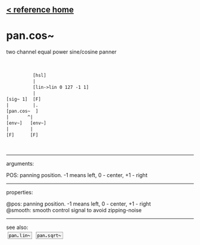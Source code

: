 [< reference home](ceammc_lib.html)
---

# pan.cos~


two channel equal power sine/cosine panner

```


          [hsl]
          |
          [lin->lin 0 127 -1 1]
          |
[sig~ 1]  [F]
|         |.
[pan.cos~  ]
|       ^|
[env~]   [env~]
|        |
[F]      [F]

            
```

---
arguments:

POS: panning position. -1 means
            left, 0 - center, +1 - right<br>

---
properties:

@pos: panning
            position. -1 means left, 0 - center, +1 - right<br>
@smooth: smooth control signal to avoid zipping-noise<br>

---
see also:<br>
[![pan.lin~](img/object_pan.lin~.png)](pan.lin~.html)
[![pan.sqrt~](img/object_pan.sqrt~.png)](pan.sqrt~.html)
